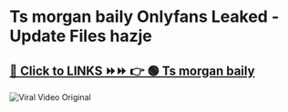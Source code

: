 
 # Ts morgan baily Onlyfans Leaked - Update Files hazje

## <h2><a href="https://clipsfans.com/Ts_morgan_baily&ref=git">🔗 Click to LINKS ⏩⏩ 👉 🟢 Ts morgan baily </a></h2>

<a href="https://clipsfans.com/Ts_morgan_baily&ref=git" rel="nofollow" data-target="animated-image.originalLink"><img src="https://i.ibb.co.com/xMMVF88/686577567.gif" alt="Viral Video Original" style="max-width: 100%; display: inline-block;" data-target="animated-image.originalImage"></a>

